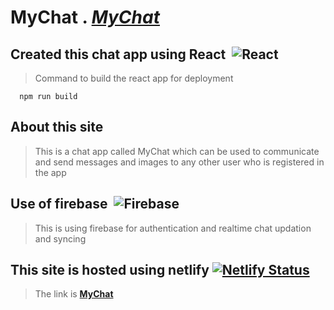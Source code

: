 # MyChat . *[MyChat](https://mychatkd.netlify.app)*

## Created this chat app using React &nbsp;![React](https://badges.aleen42.com/src/react.svg)

> Command to build the react app for deployment
```
  npm run build
```

## About this site 

> This is a chat app called MyChat which can be used to communicate and send messages and images to any other user 
> who is registered in the app

## Use of firebase &nbsp;![Firebase](https://img.shields.io/badge/Firebase-039BE5?style=for-the-badge&logo=Firebase&logoColor=white)

> This is using firebase for authentication and realtime chat updation and syncing

## This site is hosted using netlify [![Netlify Status](https://api.netlify.com/api/v1/badges/84b732d2-b0c5-43bb-b614-cf80a39a46ae/deploy-status)](https://app.netlify.com/sites/mychatkd/deploys)

> The link is **[MyChat](https://mychatkd.netlify.app)**


